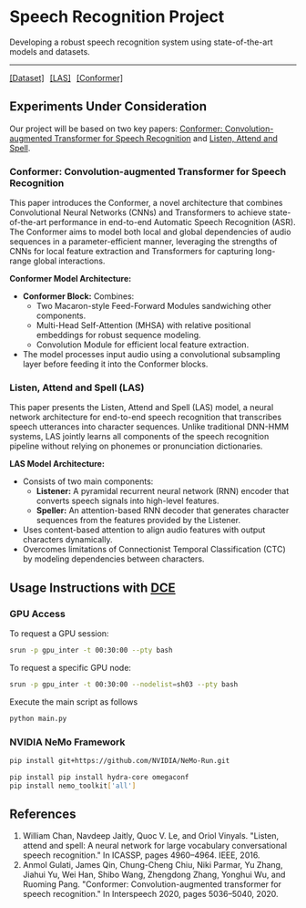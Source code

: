 # Speech Recognition Project
Developing a robust speech recognition system using state-of-the-art models and datasets.

---

<div style="display: flex; gap: 10px;">
  <a href="https://paperswithcode.com/dataset/librispeech">[Dataset]</a>
  <a href="https://paperswithcode.com/paper/listen-attend-and-spell">[LAS]</a>
  <a href="https://paperswithcode.com/paper/conformer-based-target-speaker-automatic">[Conformer]</a>
</div>


## Experiments Under Consideration

Our project will be based on two key papers: [Conformer: Convolution-augmented Transformer for Speech Recognition](https://paperswithcode.com/paper/conformer-based-target-speaker-automatic) and [Listen, Attend and Spell](https://paperswithcode.com/paper/listen-attend-and-spell).


### Conformer: Convolution-augmented Transformer for Speech Recognition

This paper introduces the Conformer, a novel architecture that combines Convolutional Neural Networks (CNNs) and Transformers to achieve state-of-the-art performance in end-to-end Automatic Speech Recognition (ASR). The Conformer aims to model both local and global dependencies of audio sequences in a parameter-efficient manner, leveraging the strengths of CNNs for local feature extraction and Transformers for capturing long-range global interactions.

**Conformer Model Architecture:**
- **Conformer Block:** Combines:
  - Two Macaron-style Feed-Forward Modules sandwiching other components.
  - Multi-Head Self-Attention (MHSA) with relative positional embeddings for robust sequence modeling.
  - Convolution Module for efficient local feature extraction.
- The model processes input audio using a convolutional subsampling layer before feeding it into the Conformer blocks.

### Listen, Attend and Spell (LAS)

This paper presents the Listen, Attend and Spell (LAS) model, a neural network architecture for end-to-end speech recognition that transcribes speech utterances into character sequences. Unlike traditional DNN-HMM systems, LAS jointly learns all components of the speech recognition pipeline without relying on phonemes or pronunciation dictionaries.

**LAS Model Architecture:**
- Consists of two main components:
  - **Listener:** A pyramidal recurrent neural network (RNN) encoder that converts speech signals into high-level features.
  - **Speller:** An attention-based RNN decoder that generates character sequences from the features provided by the Listener.
- Uses content-based attention to align audio features with output characters dynamically.
- Overcomes limitations of Connectionist Temporal Classification (CTC) by modeling dependencies between characters.


## Usage Instructions with [DCE](https://dce.pages.centralesupelec.fr/)

### GPU Access
To request a GPU session:
```bash
srun -p gpu_inter -t 00:30:00 --pty bash
```
To request a specific GPU node:

```bash
srun -p gpu_inter -t 00:30:00 --nodelist=sh03 --pty bash
```

Execute the main script as follows

```bash
python main.py
```

### NVIDIA NeMo Framework


```bash
pip install git+https://github.com/NVIDIA/NeMo-Run.git
```

```bash
pip install pip install hydra-core omegaconf
pip install nemo_toolkit['all']
```

## References

1. William Chan, Navdeep Jaitly, Quoc V. Le, and Oriol Vinyals. "Listen, attend and spell: A neural network for large vocabulary conversational speech recognition." In ICASSP, pages 4960–4964. IEEE, 2016.
2. Anmol Gulati, James Qin, Chung-Cheng Chiu, Niki Parmar, Yu Zhang, Jiahui Yu, Wei Han, Shibo Wang, Zhengdong Zhang, Yonghui Wu, and Ruoming Pang. "Conformer: Convolution-augmented transformer for speech recognition." In Interspeech 2020, pages 5036–5040, 2020.